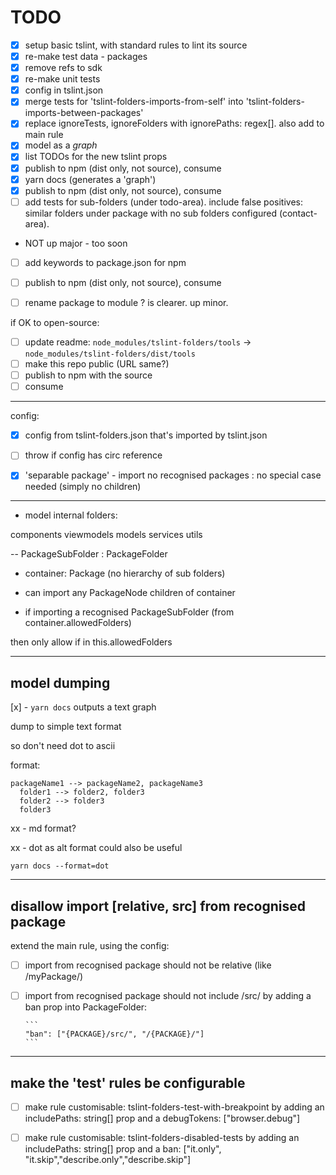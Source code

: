 # TODO

- [x] setup basic tslint, with standard rules to lint its source
- [x] re-make test data - packages
- [x] remove refs to sdk
- [x] re-make unit tests
- [x] config in tslint.json
- [x] merge tests for 'tslint-folders-imports-from-self' into 'tslint-folders-imports-between-packages'
- [x] replace ignoreTests, ignoreFolders with ignorePaths: regex[]. also add to main rule
- [x] model as a _graph_
- [x] list TODOs for the new tslint props
- [x] publish to npm (dist only, not source), consume
- [x] yarn docs (generates a 'graph')
- [x] publish to npm (dist only, not source), consume
- [ ] add tests for sub-folders (under todo-area). include false positives: similar folders under package with no sub folders configured (contact-area).
- NOT up major - too soon 
- [ ] add keywords to package.json for npm
- [ ] publish to npm (dist only, not source), consume

- [ ] rename package to module ? is clearer. up minor.

if OK to open-source:

- [ ] update readme: `node_modules/tslint-folders/tools` -> `node_modules/tslint-folders/dist/tools`
- [ ] make this repo public (URL same?)
- [ ] publish to npm with the source
- [ ] consume

---

config:

- [x] config from tslint-folders.json that's imported by tslint.json
- [ ] throw if config has circ reference

- [x] 'separable package' - import no recognised packages : no special case needed (simply no children)

---

- model internal folders:

components
viewmodels
models
services
utils

-- PackageSubFolder : PackageFolder

- container: Package (no hierarchy of sub folders)

- can import any PackageNode children of container

- if importing a recognised PackageSubFolder (from container.allowedFolders)

then only allow if in this.allowedFolders

---

## model dumping

[x] - `yarn docs` outputs a text graph

dump to simple text format

so don't need dot to ascii

format:

```
packageName1 --> packageName2, packageName3
  folder1 --> folder2, folder3
  folder2 --> folder3
  folder3
```

xx - md format?

xx - dot as alt format could also be useful

```
yarn docs --format=dot
```

---

## disallow import [relative, src] from recognised package

extend the main rule, using the config:

- [ ] import from recognised package should not be relative (like /myPackage/)
- [ ] import from recognised package should not include /src/
      by adding a ban prop into PackageFolder:

      ```
      "ban": ["{PACKAGE}/src/", "/{PACKAGE}/"]
      ```

---

## make the 'test' rules be configurable

- [ ] make rule customisable: tslint-folders-test-with-breakpoint
      by adding an includePaths: string[] prop and a debugTokens: ["browser.debug"]

- [ ] make rule customisable: tslint-folders-disabled-tests
      by adding an includePaths: string[] prop and a ban: ["it.only", "it.skip","describe.only","describe.skip"]
